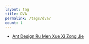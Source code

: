 ```yaml
---
layout: tag
title: DVA
permalink: /tags/dva/
count: 1
---
```


- [Ant Design Ru Men Xue Xi Zong Jie ](http://yoursite.com/2018/05/28/Ant-Design-%E5%85%A5%E9%97%A8%E5%AD%A6%E4%B9%A0%E6%80%BB%E7%BB%93/)
